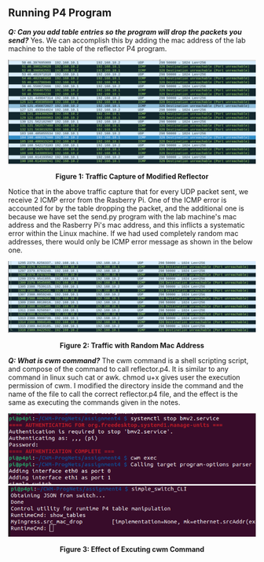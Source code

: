 ## Running P4 Program

***Q: Can you add table entries so the program will drop the packets you send?***
Yes. We can accomplish this by adding the mac address of the lab machine to the table of the reflector P4 program.

<center>

![alt text](systematic_errpr.png)


**Figure 1: Traffic Capture of Modified Reflector**

</center>

Notice that in the above traffic capture that for every UDP packet sent, we receive 2 ICMP error from the Rasberry Pi. One of the ICMP error is accounted for by the table dropping the packet, and the additional one is because we have set the send.py program with the lab machine's mac address and the Rasberry Pi's mac address, and this inflicts a systematic error within the Linux machine. If we had used completely random mac addresses, there would only be ICMP error message as shown in the below one.

<center>

![alt text](reference.png)


**Figure 2: Traffic with Random Mac Address**

</center>

***Q: What is cwm command?***
The cwm command is a shell scripting script, and compose of the command to call reflector.p4. It is similar to any command in linux such cat or awk. chmod u+x gives user the execution permission of cwm. I modified the directory inside the command and the name of the file to call the correct reflector.p4 file, and the effect is the same as executing the commands given in the notes.

<center>

![alt text](same_1.png)
![alt text](same_2.png)


**Figure 3: Effect of Excuting cwm Command**

</center>